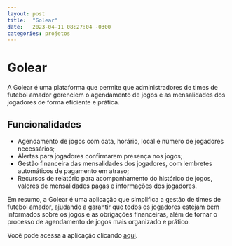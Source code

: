 ```yaml
---
layout: post
title:  "Golear"
date:   2023-04-11 08:27:04 -0300
categories: projetos
---
```

# Golear 

A Golear é uma plataforma que permite que administradores de times de futebol amador gerenciem o agendamento de jogos e as mensalidades dos jogadores de forma eficiente e prática.

## Funcionalidades

- Agendamento de jogos com data, horário, local e número de jogadores necessários;
- Alertas para jogadores confirmarem presença nos jogos;
- Gestão financeira das mensalidades dos jogadores, com lembretes automáticos de pagamento em atraso;
- Recursos de relatório para acompanhamento do histórico de jogos, valores de mensalidades pagas e informações dos jogadores.

Em resumo, a Golear é uma aplicação que simplifica a gestão de times de futebol amador, ajudando a garantir que todos os jogadores estejam bem informados sobre os jogos e as obrigações financeiras, além de tornar o processo de agendamento de jogos mais organizado e prático.


Você pode acessa a aplicação clicando [aqui][site-golear].


[site-golear]: https://www.golear.com.br/